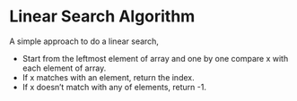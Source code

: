 # Linear Search Algorithm

A simple approach to do a linear search,

-   Start from the leftmost element of array and one by one compare x with each element of array.
-   If x matches with an element, return the index.
-   If x doesn’t match with any of elements, return -1.
